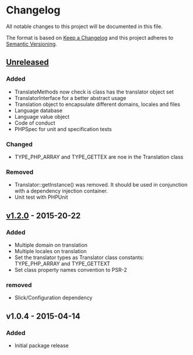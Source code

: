 # Changelog

All notable changes to this project will be documented in this file.

The format is based on [Keep a Changelog](http://keepachangelog.com/en/1.0.0/)
and this project adheres to [Semantic Versioning](http://semver.org/spec/v2.0.0.html).

## [Unreleased]

### Added
- TranslateMethods now check is class has the translator object set
- TranslatorInterface for a better abstract usage
- Translation object to encapsulate different domains, locales and files 
- Language database
- Language value object
- Code of conduct
- PHPSpec for unit and specification tests

### Changed
- TYPE_PHP_ARRAY and TYPE_GETTEX are noe in the Translation class

### Removed
- Translator::getInstance() was removed. It should be used in conjunction with
  a dependency injection container.
- Unit test with PHPUnit

## [v1.2.0] - 2015-20-22

### Added
- Multiple domain on translation
- Multiple locales on translation
- Set the translator types as Translator class constants:
  TYPE_PHP_ARRAY and TYPE_GETTEXT
- Set class property names convention to PSR-2

### removed
- Slick/Configuration dependency


## v1.0.4 - 2015-04-14

### Added
- Initial package release

[Unreleased]: https://github.com/slickframework/i18n/compare/v1.2.0...HEAD
[v1.2.0]: https://github.com/slickframework/i18n/compare/v1.0.4...v1.2.0
